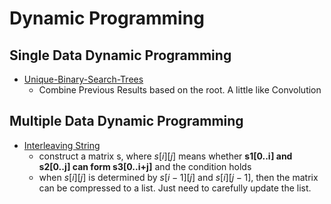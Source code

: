 # Dynamic Programming
## Single Data Dynamic Programming
* [Unique-Binary-Search-Trees](https://leetcode.cn/problems/unique-binary-search-trees/description/)
  * Combine Previous Results based on the root. A little like Convolution
## Multiple Data Dynamic Programming
* [Interleaving String](https://leetcode.cn/problems/interleaving-string/description/)
  * construct a matrix s, where $s[i][j]$ means whether **s1[0..i] and s2[0..j] can form s3[0..i+j]** and the condition holds
  * when $s[i][j]$ is determined by $s[i-1][j]$ and $s[i][j-1]$, then the matrix can be compressed to a list. Just need to carefully update the list.

